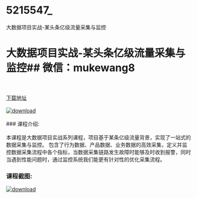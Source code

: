 # 5215547_
大数据项目实战-某头条亿级流量采集与监控
# 大数据项目实战-某头条亿级流量采集与监控## 微信：mukewang8
<br/></br>[下载地址](http://www.36tz.cn/article/5215547 "下载地址")
<br/></br>[![download](http://36tz.cn/muke_img/2020_10_2-13.png "下载地址")](http://www.36tz.cn/article/5215547 "下载地址")
<br/></br>### 课程介绍:<br/></br>本课程是大数据项目实战系列课程，项目基于某条亿级流量背景，实现了一站式的数据采集与监控。
包含了行为数据、产品数据、业务数据的高效采集，定义并监控数据采集流程中各个指标，当数据采集链路发生故障时能够及时收到报警，同时当遇到性能问题时，通过监控系统我们能更有针对性的优化采集流程。

### 课程截图:
[![download](http://36tz.cn/muke_img/2020_10_1-15.png "下载地址")](http://www.36tz.cn/article/5215547 "下载地址")
